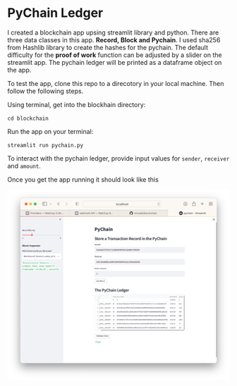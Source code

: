 # PyChain Ledger

I created a blockchain app upsing streamlit library and python. There are three data classes in this app. **Record, Block and Pychain**. I used sha256 from Hashlib library to create the hashes for the pychain. The default difficulty for the **proof of work** function can be adjusted by a slider on the streamlit app. The pychain ledger will be printed as a dataframe object on the app.

To test the app, clone this repo to a direcotory in your local machine. Then follow the following steps.

Using terminal, get into the blockhain directory:

```
cd blockchain
```

Run the app on your terminal:

```
streamlit run pychain.py
```

To interact with the pychain ledger, provide input values for `sender`, `receiver` and `amount`.

Once you get the app running it should look like this

!['Stream lit screenshot'](./images/Screen%20Shot%202022-07-23%20at%208.42.42%20AM.png)